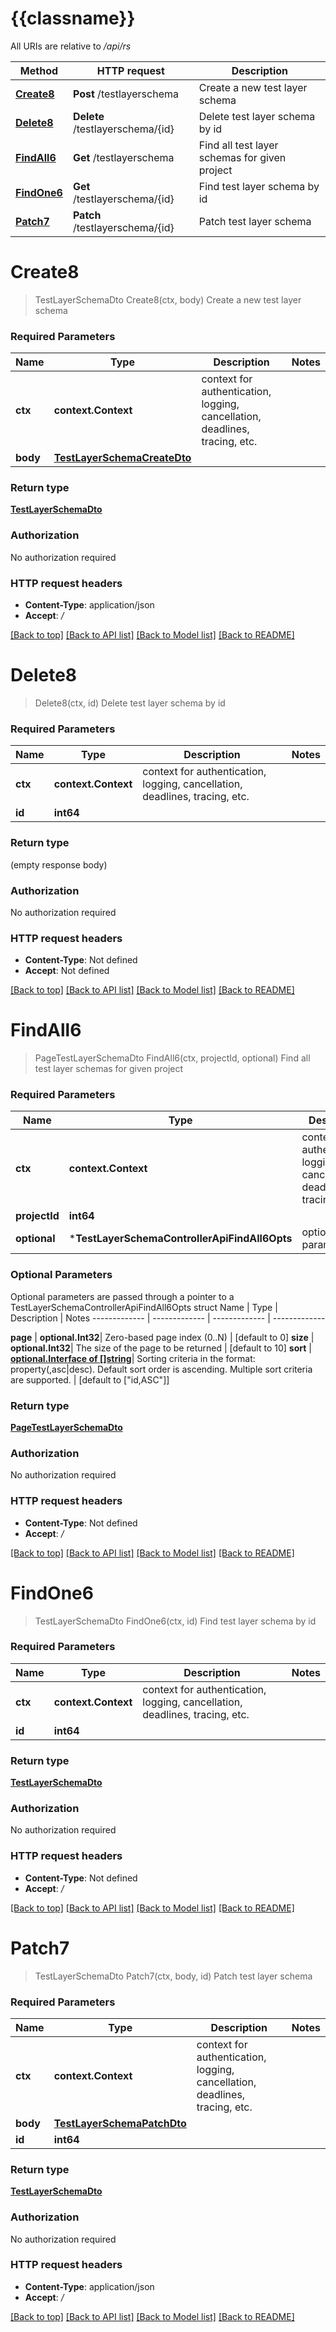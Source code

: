 # {{classname}}

All URIs are relative to */api/rs*

Method | HTTP request | Description
------------- | ------------- | -------------
[**Create8**](TestLayerSchemaControllerApi.md#Create8) | **Post** /testlayerschema | Create a new test layer schema
[**Delete8**](TestLayerSchemaControllerApi.md#Delete8) | **Delete** /testlayerschema/{id} | Delete test layer schema by id
[**FindAll6**](TestLayerSchemaControllerApi.md#FindAll6) | **Get** /testlayerschema | Find all test layer schemas for given project
[**FindOne6**](TestLayerSchemaControllerApi.md#FindOne6) | **Get** /testlayerschema/{id} | Find test layer schema by id
[**Patch7**](TestLayerSchemaControllerApi.md#Patch7) | **Patch** /testlayerschema/{id} | Patch test layer schema

# **Create8**
> TestLayerSchemaDto Create8(ctx, body)
Create a new test layer schema

### Required Parameters

Name | Type | Description  | Notes
------------- | ------------- | ------------- | -------------
 **ctx** | **context.Context** | context for authentication, logging, cancellation, deadlines, tracing, etc.
  **body** | [**TestLayerSchemaCreateDto**](TestLayerSchemaCreateDto.md)|  | 

### Return type

[**TestLayerSchemaDto**](TestLayerSchemaDto.md)

### Authorization

No authorization required

### HTTP request headers

 - **Content-Type**: application/json
 - **Accept**: */*

[[Back to top]](#) [[Back to API list]](../README.md#documentation-for-api-endpoints) [[Back to Model list]](../README.md#documentation-for-models) [[Back to README]](../README.md)

# **Delete8**
> Delete8(ctx, id)
Delete test layer schema by id

### Required Parameters

Name | Type | Description  | Notes
------------- | ------------- | ------------- | -------------
 **ctx** | **context.Context** | context for authentication, logging, cancellation, deadlines, tracing, etc.
  **id** | **int64**|  | 

### Return type

 (empty response body)

### Authorization

No authorization required

### HTTP request headers

 - **Content-Type**: Not defined
 - **Accept**: Not defined

[[Back to top]](#) [[Back to API list]](../README.md#documentation-for-api-endpoints) [[Back to Model list]](../README.md#documentation-for-models) [[Back to README]](../README.md)

# **FindAll6**
> PageTestLayerSchemaDto FindAll6(ctx, projectId, optional)
Find all test layer schemas for given project

### Required Parameters

Name | Type | Description  | Notes
------------- | ------------- | ------------- | -------------
 **ctx** | **context.Context** | context for authentication, logging, cancellation, deadlines, tracing, etc.
  **projectId** | **int64**|  | 
 **optional** | ***TestLayerSchemaControllerApiFindAll6Opts** | optional parameters | nil if no parameters

### Optional Parameters
Optional parameters are passed through a pointer to a TestLayerSchemaControllerApiFindAll6Opts struct
Name | Type | Description  | Notes
------------- | ------------- | ------------- | -------------

 **page** | **optional.Int32**| Zero-based page index (0..N) | [default to 0]
 **size** | **optional.Int32**| The size of the page to be returned | [default to 10]
 **sort** | [**optional.Interface of []string**](string.md)| Sorting criteria in the format: property(,asc|desc). Default sort order is ascending. Multiple sort criteria are supported. | [default to [&quot;id,ASC&quot;]]

### Return type

[**PageTestLayerSchemaDto**](PageTestLayerSchemaDto.md)

### Authorization

No authorization required

### HTTP request headers

 - **Content-Type**: Not defined
 - **Accept**: */*

[[Back to top]](#) [[Back to API list]](../README.md#documentation-for-api-endpoints) [[Back to Model list]](../README.md#documentation-for-models) [[Back to README]](../README.md)

# **FindOne6**
> TestLayerSchemaDto FindOne6(ctx, id)
Find test layer schema by id

### Required Parameters

Name | Type | Description  | Notes
------------- | ------------- | ------------- | -------------
 **ctx** | **context.Context** | context for authentication, logging, cancellation, deadlines, tracing, etc.
  **id** | **int64**|  | 

### Return type

[**TestLayerSchemaDto**](TestLayerSchemaDto.md)

### Authorization

No authorization required

### HTTP request headers

 - **Content-Type**: Not defined
 - **Accept**: */*

[[Back to top]](#) [[Back to API list]](../README.md#documentation-for-api-endpoints) [[Back to Model list]](../README.md#documentation-for-models) [[Back to README]](../README.md)

# **Patch7**
> TestLayerSchemaDto Patch7(ctx, body, id)
Patch test layer schema

### Required Parameters

Name | Type | Description  | Notes
------------- | ------------- | ------------- | -------------
 **ctx** | **context.Context** | context for authentication, logging, cancellation, deadlines, tracing, etc.
  **body** | [**TestLayerSchemaPatchDto**](TestLayerSchemaPatchDto.md)|  | 
  **id** | **int64**|  | 

### Return type

[**TestLayerSchemaDto**](TestLayerSchemaDto.md)

### Authorization

No authorization required

### HTTP request headers

 - **Content-Type**: application/json
 - **Accept**: */*

[[Back to top]](#) [[Back to API list]](../README.md#documentation-for-api-endpoints) [[Back to Model list]](../README.md#documentation-for-models) [[Back to README]](../README.md)

